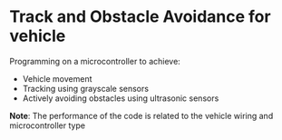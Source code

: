 # Track and Obstacle Avoidance for vehicle

Programming on a microcontroller to achieve:
- Vehicle movement
- Tracking using grayscale sensors
- Actively avoiding obstacles using ultrasonic sensors

**Note**: The performance of the code is related to the vehicle wiring and microcontroller type
